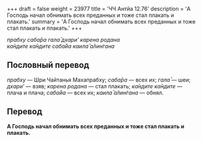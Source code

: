 +++
draft = false
weight = 23977
title = 'ЧЧ Антйа 12.76'
description = 'А Господь начал обнимать всех преданных и тоже стал плакать и плакать.'
summary = 'А Господь начал обнимать всех преданных и тоже стал плакать и плакать.'
+++

_прабху саба̄ра гала̄ дхари’ карена родана  
ка̄ндите ка̄ндите саба̄йа каила̄ а̄лин̇гана_

## Пословный перевод

_прабху_ — Шри Чайтанья Махапрабху; _саба̄ра_ — всех их; _гала̄_ — шеи; _дхари’_ — взяв; _карена_ _родана_ — стал плакать; _ка̄ндите_ _ка̄ндите_ — плача и плача; _саба̄йа_ — всех их; _каила̄_ _а̄лин̇гана_ — обнял.

## Перевод

**А Господь начал обнимать всех преданных и тоже стал плакать и плакать.**
